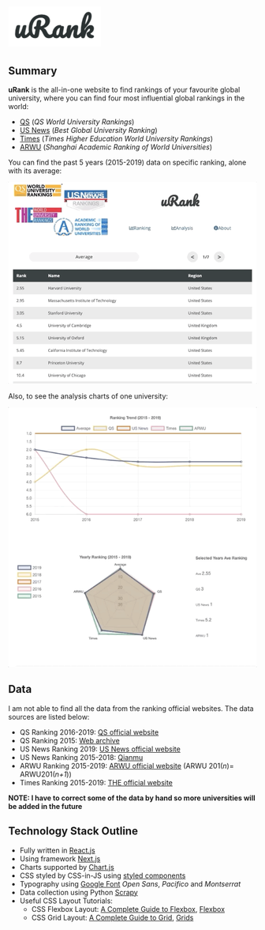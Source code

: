 # [![Screenshot](static/readme0.png)](https://urank.now.sh)


## Summary

**uRank** is the all-in-one website to find rankings of your favourite global university, where you can find four most influential global rankings in the world:

- [QS](https://www.topuniversities.com) (*QS World University Rankings*)
- [US News](https://www.usnews.com/education/best-global-universities) (*Best Global University Ranking*)
- [Times](https://www.timeshighereducation.com) (*Times Higher Education World University Rankings*)
- [ARWU](http://www.shanghairanking.com) (*Shanghai Academic Ranking of World Universities*)

You can find the past 5 years (2015-2019) data on specific ranking, alone with its average:

![Screenshot](static/readme1.gif)

Also, to see the analysis charts of one university:

![Screenshot](static/readme2.gif)


## Data

I am not able to find all the data from the ranking official websites. The data sources are listed below:

* QS Ranking 2016-2019: [QS official website](https://www.topuniversities.com/university-rankings/world-university-rankings/2019)
* QS Ranking 2015: [Web archive](https://web.archive.org)
* US News Ranking 2019: [US News official website](https://www.usnews.com/education/best-global-universities/rankings)
* US News Ranking 2015-2018: [Qianmu](http://www.qianmu.org)
* ARWU Ranking 2015-2019: [ARWU official website](http://www.shanghairanking.com/ARWU2018.html) (ARWU 201(*n*)= ARWU201(*n+1*))
* Times Ranking 2015-2019: [THE official website](https://www.timeshighereducation.com/world-university-rankings/2019/world-ranking#!/page/0/length/25/sort_by/rank/sort_order/asc/cols/stats)

**NOTE: I have to correct some of the data by hand so more universities will be added in the future**


## Technology Stack Outline

* Fully written in [React.js](https://reactjs.org)
* Using framework [Next.js](https://nextjs.org)
* Charts supported by [Chart.js](https://www.chartjs.org)
* CSS styled by CSS-in-JS using [styled components](https://www.styled-components.com)
* Typography using [Google Font](https://fonts.google.com/?selection.family=Open+Sans|Pacifico) *Open Sans*, *Pacifico* and *Montserrat*
* Data collection using Python [Scrapy](https://scrapy.org)
* Useful CSS Layout Tutorials:
  * CSS Flexbox Layout: [A Complete Guide to Flexbox](https://css-tricks.com/snippets/css/a-guide-to-flexbox/), [Flexbox](https://developer.mozilla.org/en-US/docs/Learn/CSS/CSS_layout/Flexbox)
  * CSS Grid Layout: [A Complete Guide to Grid](https://css-tricks.com/snippets/css/complete-guide-grid/), [Grids](https://developer.mozilla.org/en-US/docs/Learn/CSS/CSS_layout/Grids)

